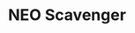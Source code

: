 ---
title: NEO Scavenger
developer: Blue Bottle Games
image: NEOScavenger.jpg
link: http://bluebottlegames.com/games/neo-scavenger
ios: https://itunes.apple.com/us/app/neo-scavenger/id1132258364
android: https://play.google.com/store/apps/details?id=com.bluebottlegames.neoscavengermobile
---